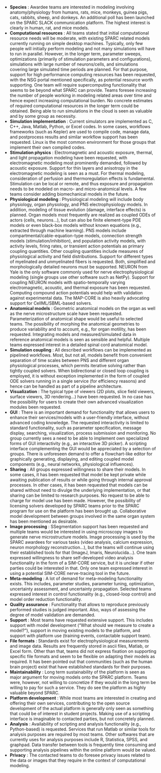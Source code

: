 - **Species** : Awardee teams are interested in modeling involving anatomy/physiology from humans, rats, mice, monkeys, guinea pigs, cats, rabbits, sheep, and donkeys. An additional poll has been launched on the SPARC SLACK communication platform. The highest interest is clearly in human, rat, and mice models. 
- **Computational resources** : All teams stated that initial computational resource needs will be moderate, with existing SPARC related models currently running on simple desktop machines. Typically, only few people will initially perform modeling and not many simulations will have to run in parallel. However, in the longer term, parameter sweeps, optimizations (primarily of stimulation parameters and configurations), simulations with large number of neurons/cells, and simulations covering large simulated time periods are planned. For that purpose, support for high performance computing resources has been requested, with the NSG portal mentioned specifically, as potential resource worth supporting. One team will require supercomputing functionality that seems to be beyond what SPARC can provide. Teams foresee increasing the number of people working in modeling related areas over time and hence expect increasing computational burden. No concrete estimates of required computational resources in the longer term could be obtained. Being able to run simulations in the cloud is seen as valuable and by some group as necessity.
- **Simulation implementation** : Current simulators are implemented as C, C++, Java, Matlab, Python, or Excel codes. In some cases, workflows frameworks (such as Kepler) are used to compile code, manage data, and postprocess results and similar workflow support has been requested. Linux is the most common environment for those groups that implement their own compiled codes.
- **Stimulation physics** : Electromagnetic and acoustic exposure, thermal, and light propagation modeling have been requested, with electromagnetic modeling most prominently demanded, followed by acoustic exposure. Support for thin layers and anisotropy in the electromagnetic modeling is seen as a must. For thermal modeling, consideration of perfusion and thermoregulation effects is fundamental. Stimulation can be local or remote, and thus exposure and propagation needs to be modeled on macro- and micro-anatomical levels. A few teams consider adding biomechanical models in the future.
- **Physiological modeling** : Physiological modeling will include body physiology, organ physiology, and PNS electrophysiology models. In addition, modeling of tissue evolution (damage, interface effects) is planned. Organ models most frequently are realized as coupled ODEs of actors (cells, neurons…), but can also be finite element-type PDE models or even black-box models without known equations (e.g., extracted through machine learning). PNS models include compartmental/cable-equation-type models, connection strength models (stimulation/inhibition), and population activity models, with activity levels, firing rates, or transient action potentials as primary coupling quantities. Other coupling quantities include measures of physiological activity and field distributions. Support for different types of myelinated and unmyelinated fibers is requested. Both, simplified and morphologically detailed neurons must be supported. NEURON from Yale is the only software commonly used for nerve electrophysiological modeling (single groups use other software such as NetPy). Support for coupling NEURON models with spatio-temporally varying electromagnetic, acoustic, and thermal exposure has been requested. Computing compound action potentials would help with validation against experimental data. The MAP-CORE is also heavily advocating support for CellML/SBML-based solvers.
- **Anatomical models** : Geometric anatomical models on the organ as well as the nerve microstructure scale have been requested. Parameterization of anatomical shape would be useful to selected teams. The possibility of morphing the anatomical geometries to produce variability and to account, e.g., for organ motility, has been requested. Integrating models and measured/simulated data in reference anatomical models is seen as sensible and helpful. Multiple teams expressed interest in a detailed spinal cord anatomical model.
- **Simulation coupling** : All described workflows can be implemented as pipelined workflows. Most, but not all, models benefit from convenient separation of time scales between PNS and different organ physiological processes, which permits iterative solving rather than tightly coupled solvers. When bidirectional or closed loop coupling is employed, it is without exception implemented in the form of coupled ODE solvers running in a single service (for efficiency reasons) and hence can be handled as part of a pipeline architecture.
- **Visualization** : The typical type of viewers (2D plots, slice field viewers, surface viewers, 3D rendering...) have been requested. In no case has the possibility for users to create their own advanced visualization modules been requested.
- **GUI** : There is an important demand for functionality that allows users to enhance their services/models with a user-friendly interface, without advanced coding knowledge. The requested interactivity is limited to standard functionality, such as parameter specification, message display, searching, visualization, process submission and monitoring. No group currently sees a need to be able to implement own specialized forms of GUI interactivity (e.g., an interactive 3D picker). A scripting interface complementing the GUI would be appreciated by a selection of groups. There is unforeseen demand to offer a flowchart-like editor for graphically generating, displaying, and editing coupled model components (e.g., neural networks, physiological influences).
- **Sharing** : All groups expressed willingness to share their models. In some cases, it has been requested that model be kept private while awaiting publication of results or while going through internal approval processes. In other cases, it has been requested that models can be shared without need to divulge the underlying implementation, or that sharing can be limited to research purposes. No request to be able to charge for model use has been made. However, the possibility of licensing solvers developed by SPARC teams prior to the SPARC program for use on the platform has been brought up. Collaborative model development between groups involved in the same organ system has been mentioned as desirable.
- **Image processing** : SSegmentation support has been requested and multiple teams would be interested in using microscopy images to generate nerve microstructure models. Image processing is used by the SPARC awardees for various tasks (video analysis, calcium expression, neuron morphology reconstruction…), but the teams will continue using their established tools for that (ImageJ, Imaris, Neurolucida…). One team expressed willingness to share self-developed video analysis functionality in the form of a SIM-CORE service, but it is unclear if other parties could be interested in that. Only one team expressed interest in using a potential SIM-CORE nerve-tracing tool in the future.
- **Meta-modeling** : A lot of demand for meta-modeling functionality exists. This includes, parameter studies, parameter tuning, optimization, uncertainty assessment, and uncertainty propagation. Selected teams expressed interest in control functionality (e.g., closed-loop control) and model order reduction functionality.
- **Quality assurance** : Functionality that allows to reproduce previously performed studies is judged important. Also, ways of assessing the degree of model validation are demanded.
- **Support** : Most teams have requested extensive support. This includes support with model development (“What should we measure to create a model?”), support in moving existing models to the platform, and support with platform use (training events, contactable support team).
- **File formats** : Standards exist for electrophysiological measurements and image data. Results are frequently stored in ascii files, Matlab, or Excel form. Other than that, teams did not express fixation on supporting specific file formats and seem to be flexible on adapting their models as required. It has been pointed out that communities (such as the human brain project) exist that have established standards for their purposes.
- **Maintainability** : Long term sustainability of the platform is seen as major argument for moving models onto the SPARC platform. Teams were, however, not willing to concretize if they would in the long term be willing to pay for such a service. They do see the platform as highly valuable beyond SPARC.
- **Platform development** : While most teams are interested in creating and offering their own services, contributing to the open source development of the actual platform is generally only seen as something that could be of interest in student projects. Making use of a scripting interface is imaginable to contacted parties, but not concretely planned.
- **Analysis** : Availability of scripting and analysis functionality (e.g., Python-based) is requested. Services that run Matlab or similar tools for analysis purposes are required by most teams. Other softwares that are currently uses for analysis purposes include R, Statistica, SPSS, and graphpad. Data transfer between tools is frequently time consuming and supporting analysis pipelines within the online platform would be valued.
- **Privacy** : The contacted teams to do foresee privacy issues related to the data or images that they require in the context of computational modeling.
